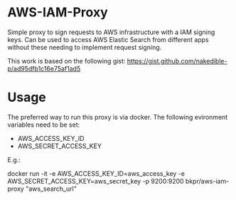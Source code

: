

# AWS-IAM-Proxy

Simple proxy to sign requests to AWS infrastructure with a 
IAM signing keys. Can be used to access AWS Elastic Search from
different apps without these needing to implement request signing.

This work is based on the following gist:
https://gist.github.com/nakedible-p/ad95dfb1c16e75af1ad5

# Usage
The preferred way to run this proxy is via docker. The following evironment variables need to be set:

   * AWS_ACCESS_KEY_ID
   * AWS_SECRET_ACCESS_KEY

E.g.:

docker run -it -e AWS_ACCESS_KEY_ID=aws_access_key -e AWS_SECRET_ACCESS_KEY=aws_secret_key -p 9200:9200 bkpr/aws-iam-proxy "aws_search_url"